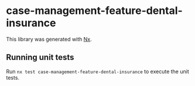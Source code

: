 # case-management-feature-dental-insurance

This library was generated with [Nx](https://nx.dev).

## Running unit tests

Run `nx test case-management-feature-dental-insurance` to execute the unit tests.
